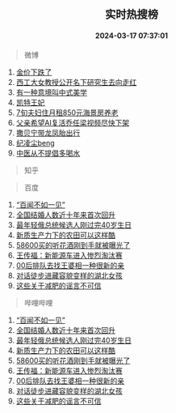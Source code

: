 <div align="center"><h2>实时热搜榜</h2><h4>2024-03-17 07:37:01</h4></div>

> 微博  

1. [金价下跌了](https://s.weibo.com/weibo?q=%23%E9%87%91%E4%BB%B7%E4%B8%8B%E8%B7%8C%E4%BA%86%23&t=31&band_rank=1&Refer=top)<br />
2. [西工大女教授公开名下研究生去向走红](https://s.weibo.com/weibo?q=%23%E8%A5%BF%E5%B7%A5%E5%A4%A7%E5%A5%B3%E6%95%99%E6%8E%88%E5%85%AC%E5%BC%80%E5%90%8D%E4%B8%8B%E7%A0%94%E7%A9%B6%E7%94%9F%E5%8E%BB%E5%90%91%E8%B5%B0%E7%BA%A2%23&t=31&band_rank=2&Refer=top)<br />
3. [有一种意境叫中式美学](https://s.weibo.com/weibo?q=%23%E6%9C%89%E4%B8%80%E7%A7%8D%E6%84%8F%E5%A2%83%E5%8F%AB%E4%B8%AD%E5%BC%8F%E7%BE%8E%E5%AD%A6%23&t=31&band_rank=3&Refer=top)<br />
4. [凯特王妃](https://s.weibo.com/weibo?q=%E5%87%AF%E7%89%B9%E7%8E%8B%E5%A6%83&t=31&band_rank=4&Refer=top)<br />
5. [7旬夫妇住月租850元海景房养老](https://s.weibo.com/weibo?q=%237%E6%97%AC%E5%A4%AB%E5%A6%87%E4%BD%8F%E6%9C%88%E7%A7%9F850%E5%85%83%E6%B5%B7%E6%99%AF%E6%88%BF%E5%85%BB%E8%80%81%23&t=31&band_rank=5&Refer=top)<br />
6. [父亲希望AI复活乔任梁视频尽快下架](https://s.weibo.com/weibo?q=%23%E7%88%B6%E4%BA%B2%E5%B8%8C%E6%9C%9BAI%E5%A4%8D%E6%B4%BB%E4%B9%94%E4%BB%BB%E6%A2%81%E8%A7%86%E9%A2%91%E5%B0%BD%E5%BF%AB%E4%B8%8B%E6%9E%B6%23&t=31&band_rank=6&Refer=top)<br />
7. [撒贝宁带龙凤胎出行](https://s.weibo.com/weibo?q=%23%E6%92%92%E8%B4%9D%E5%AE%81%E5%B8%A6%E9%BE%99%E5%87%A4%E8%83%8E%E5%87%BA%E8%A1%8C%23&t=31&band_rank=7&Refer=top)<br />
8. [纪凌尘beng](https://s.weibo.com/weibo?q=%23%E7%BA%AA%E5%87%8C%E5%B0%98beng%23&t=31&band_rank=8&Refer=top)<br />
9. [中医从不提倡多喝水](https://s.weibo.com/weibo?q=%23%E4%B8%AD%E5%8C%BB%E4%BB%8E%E4%B8%8D%E6%8F%90%E5%80%A1%E5%A4%9A%E5%96%9D%E6%B0%B4%23&t=31&band_rank=9&Refer=top)<br />

> 知乎  


> 百度  

1. [“百闻不如一见”](https://www.baidu.com/s?wd=%E2%80%9C%E7%99%BE%E9%97%BB%E4%B8%8D%E5%A6%82%E4%B8%80%E8%A7%81%E2%80%9D&sa=fyb_news&rsv_dl=fyb_news)<br />
2. [全国结婚人数近十年来首次回升](https://www.baidu.com/s?wd=%E5%85%A8%E5%9B%BD%E7%BB%93%E5%A9%9A%E4%BA%BA%E6%95%B0%E8%BF%91%E5%8D%81%E5%B9%B4%E6%9D%A5%E9%A6%96%E6%AC%A1%E5%9B%9E%E5%8D%87&sa=fyb_news&rsv_dl=fyb_news)<br />
3. [最年轻俄总统候选人刚过完40岁生日](https://www.baidu.com/s?wd=%E6%9C%80%E5%B9%B4%E8%BD%BB%E4%BF%84%E6%80%BB%E7%BB%9F%E5%80%99%E9%80%89%E4%BA%BA%E5%88%9A%E8%BF%87%E5%AE%8C40%E5%B2%81%E7%94%9F%E6%97%A5&sa=fyb_news&rsv_dl=fyb_news)<br />
4. [新质生产力下的农田可以这样酷](https://www.baidu.com/s?wd=%E6%96%B0%E8%B4%A8%E7%94%9F%E4%BA%A7%E5%8A%9B%E4%B8%8B%E7%9A%84%E5%86%9C%E7%94%B0%E5%8F%AF%E4%BB%A5%E8%BF%99%E6%A0%B7%E9%85%B7&sa=fyb_news&rsv_dl=fyb_news)<br />
5. [58600买的听花酒刚到手就被曝光了](https://www.baidu.com/s?wd=58600%E4%B9%B0%E7%9A%84%E5%90%AC%E8%8A%B1%E9%85%92%E5%88%9A%E5%88%B0%E6%89%8B%E5%B0%B1%E8%A2%AB%E6%9B%9D%E5%85%89%E4%BA%86&sa=fyb_news&rsv_dl=fyb_news)<br />
6. [王传福：新能源车进入惨烈淘汰赛](https://www.baidu.com/s?wd=%E7%8E%8B%E4%BC%A0%E7%A6%8F%EF%BC%9A%E6%96%B0%E8%83%BD%E6%BA%90%E8%BD%A6%E8%BF%9B%E5%85%A5%E6%83%A8%E7%83%88%E6%B7%98%E6%B1%B0%E8%B5%9B&sa=fyb_news&rsv_dl=fyb_news)<br />
7. [00后排队去找王婆相一种很新的亲](https://www.baidu.com/s?wd=00%E5%90%8E%E6%8E%92%E9%98%9F%E5%8E%BB%E6%89%BE%E7%8E%8B%E5%A9%86%E7%9B%B8%E4%B8%80%E7%A7%8D%E5%BE%88%E6%96%B0%E7%9A%84%E4%BA%B2&sa=fyb_news&rsv_dl=fyb_news)<br />
8. [对话徒步进藏容貌变样的湖北女孩](https://www.baidu.com/s?wd=%E5%AF%B9%E8%AF%9D%E5%BE%92%E6%AD%A5%E8%BF%9B%E8%97%8F%E5%AE%B9%E8%B2%8C%E5%8F%98%E6%A0%B7%E7%9A%84%E6%B9%96%E5%8C%97%E5%A5%B3%E5%AD%A9&sa=fyb_news&rsv_dl=fyb_news)<br />
9. [这些关于减肥的谣言不可信](https://www.baidu.com/s?wd=%E8%BF%99%E4%BA%9B%E5%85%B3%E4%BA%8E%E5%87%8F%E8%82%A5%E7%9A%84%E8%B0%A3%E8%A8%80%E4%B8%8D%E5%8F%AF%E4%BF%A1&sa=fyb_news&rsv_dl=fyb_news)<br />

> 哔哩哔哩  

1. [“百闻不如一见”](https://www.baidu.com/s?wd=%E2%80%9C%E7%99%BE%E9%97%BB%E4%B8%8D%E5%A6%82%E4%B8%80%E8%A7%81%E2%80%9D&sa=fyb_news&rsv_dl=fyb_news)<br />
2. [全国结婚人数近十年来首次回升](https://www.baidu.com/s?wd=%E5%85%A8%E5%9B%BD%E7%BB%93%E5%A9%9A%E4%BA%BA%E6%95%B0%E8%BF%91%E5%8D%81%E5%B9%B4%E6%9D%A5%E9%A6%96%E6%AC%A1%E5%9B%9E%E5%8D%87&sa=fyb_news&rsv_dl=fyb_news)<br />
3. [最年轻俄总统候选人刚过完40岁生日](https://www.baidu.com/s?wd=%E6%9C%80%E5%B9%B4%E8%BD%BB%E4%BF%84%E6%80%BB%E7%BB%9F%E5%80%99%E9%80%89%E4%BA%BA%E5%88%9A%E8%BF%87%E5%AE%8C40%E5%B2%81%E7%94%9F%E6%97%A5&sa=fyb_news&rsv_dl=fyb_news)<br />
4. [新质生产力下的农田可以这样酷](https://www.baidu.com/s?wd=%E6%96%B0%E8%B4%A8%E7%94%9F%E4%BA%A7%E5%8A%9B%E4%B8%8B%E7%9A%84%E5%86%9C%E7%94%B0%E5%8F%AF%E4%BB%A5%E8%BF%99%E6%A0%B7%E9%85%B7&sa=fyb_news&rsv_dl=fyb_news)<br />
5. [58600买的听花酒刚到手就被曝光了](https://www.baidu.com/s?wd=58600%E4%B9%B0%E7%9A%84%E5%90%AC%E8%8A%B1%E9%85%92%E5%88%9A%E5%88%B0%E6%89%8B%E5%B0%B1%E8%A2%AB%E6%9B%9D%E5%85%89%E4%BA%86&sa=fyb_news&rsv_dl=fyb_news)<br />
6. [王传福：新能源车进入惨烈淘汰赛](https://www.baidu.com/s?wd=%E7%8E%8B%E4%BC%A0%E7%A6%8F%EF%BC%9A%E6%96%B0%E8%83%BD%E6%BA%90%E8%BD%A6%E8%BF%9B%E5%85%A5%E6%83%A8%E7%83%88%E6%B7%98%E6%B1%B0%E8%B5%9B&sa=fyb_news&rsv_dl=fyb_news)<br />
7. [00后排队去找王婆相一种很新的亲](https://www.baidu.com/s?wd=00%E5%90%8E%E6%8E%92%E9%98%9F%E5%8E%BB%E6%89%BE%E7%8E%8B%E5%A9%86%E7%9B%B8%E4%B8%80%E7%A7%8D%E5%BE%88%E6%96%B0%E7%9A%84%E4%BA%B2&sa=fyb_news&rsv_dl=fyb_news)<br />
8. [对话徒步进藏容貌变样的湖北女孩](https://www.baidu.com/s?wd=%E5%AF%B9%E8%AF%9D%E5%BE%92%E6%AD%A5%E8%BF%9B%E8%97%8F%E5%AE%B9%E8%B2%8C%E5%8F%98%E6%A0%B7%E7%9A%84%E6%B9%96%E5%8C%97%E5%A5%B3%E5%AD%A9&sa=fyb_news&rsv_dl=fyb_news)<br />
9. [这些关于减肥的谣言不可信](https://www.baidu.com/s?wd=%E8%BF%99%E4%BA%9B%E5%85%B3%E4%BA%8E%E5%87%8F%E8%82%A5%E7%9A%84%E8%B0%A3%E8%A8%80%E4%B8%8D%E5%8F%AF%E4%BF%A1&sa=fyb_news&rsv_dl=fyb_news)<br />
